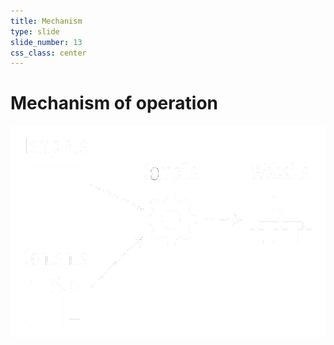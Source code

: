 ```yaml
---
title: Mechanism
type: slide
slide_number: 13
css_class: center
---
```


# Mechanism of operation

![Static site building process](images/process.png)
